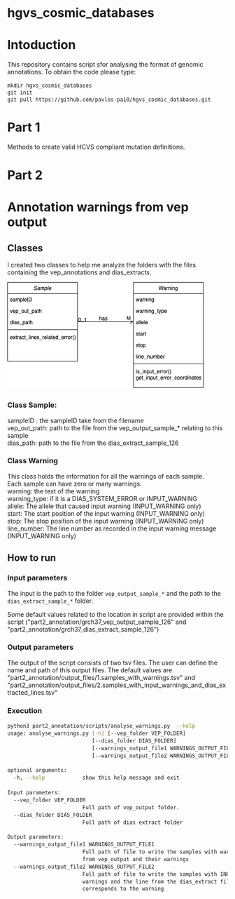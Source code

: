 # hgvs_cosmic_databases
# Intoduction
This repository contains script sfor analysing the format of genomic annotations.
To obtain the code please type:
```
mkdir hgvs_cosmic_databases
git init
git pull https://github.com/pavlos-pa10/hgvs_cosmic_databases.git
``` 

# Part 1
Methods to create valid HCVS compliant mutation definitions.

# Part 2
# Annotation warnings from vep output
## Classes
I created two classes to help me analyze the folders with the files containing the vep_annotations and dias_extracts. 

![alt text](https://github.com/pavlos-pa10/hgvs_cosmic_databases/blob/main/part2_annotation/img/classes_cosmic_annotation.png?raw=true)
### Class Sample: 
sampleID : the sampleID take from the filename \
vep_out_path: path to the file from the vep_output_sample_* relating to this sample \
dias_path: path to the file from the dias_extract_sample_126 

### Class Warning
This class holds the information for all the warnings of each sample. \
Each sample can have zero or many warnings. \
warning: the text of the warning \
warning_type: if it is a DIAS_SYSTEM_ERROR or INPUT_WARNING \
allele: The allele that caused input warning (INPUT_WARNING only) \
start: The start position of the input warning (INPUT_WARNING only) \
stop: The stop position of the input warning (INPUT_WARNING only) \
line_number: The line number as recorded in the input warning message (INPUT_WARNING only)

## How to run 
### Input parameters 
The input is the path to the folder `vep_output_sample_*` and 
the path to the `dias_extract_sample_*` folder. 

Some default values related to the location in script are provided within the script ("part2_annotation/grch37_vep_output_sample_126" and "part2_annotation/grch37_dias_extract_sample_126") 
### Output parameters
The output of the script consists of two tsv files. 
The user can define the name and path of this output files. 
The default values are "part2_annotation/output_files/1.samples_with_warnings.tsv" and "part2_annotation/output_files/2.samples_with_input_warnings_and_dias_extracted_lines.tsv"
### Execution
```bash
python3 part2_annotation/scripts/analyse_warnings.py  --help
usage: analyse_warnings.py [-h] [--vep_folder VEP_FOLDER]
                           [--dias_folder DIAS_FOLDER]
                           [--warnings_output_file1 WARNINGS_OUTPUT_FILE1]
                           [--warnings_output_file2 WARNINGS_OUTPUT_FILE2]

optional arguments:
  -h, --help            show this help message and exit

Input parameters:
  --vep_folder VEP_FOLDER
                        Full path of vep_output folder.
  --dias_folder DIAS_FOLDER
                        Full path of dias extract folder

Output parameters:
  --warnings_output_file1 WARNINGS_OUTPUT_FILE1
                        Full path of file to write the samples with warnings
                        from vep_output and their warnings
  --warnings_output_file2 WARNINGS_OUTPUT_FILE2
                        Full path of file to write the samples with INPUT_type
                        warnings and the line from the dias_extract files that
                        corresponds to the warning

```

